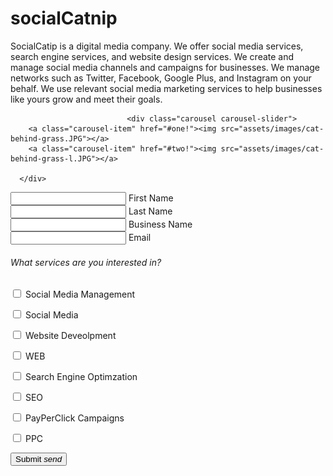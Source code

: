 # socialCatnip

Social</span><span class="primary-text text-size">Catip</span> is a
                        digital media company. We offer social media services, search engine services, and website design
                        services. We create and manage social media channels and campaigns for businesses. We manage
                        networks such as Twitter, Facebook, Google Plus, and Instagram on your behalf. We use relevant
                        social media marketing services to help businesses like yours grow and meet their goals.</p>

                              <div class="carousel carousel-slider">
        <a class="carousel-item" href="#one!"><img src="assets/images/cat-behind-grass.JPG"></a>
        <a class="carousel-item" href="#two!"><img src="assets/images/cat-behind-grass-l.JPG"></a>
    
      </div>

      

<div class="container input">
        <div class="row card">
          <form class="col s12">
            <div class="row">
              <div class="input-field col s6">
                <input id="first_name" type="text" class="validate">
                <label for="first_name">First Name</label>
              </div>
              <div class="input-field col s6">
                <input id="last_name" type="text" class="validate">
                <label for="last_name">Last Name</label>
              </div>
            </div>
            <div class="row">
              <div class="input-field col s12">
                <input id="business_name" type="text" class="validate">
                <label for="business">Business Name</label>
              </div>
            </div>
            <div class="row">
              <div class="input-field col s12">
                <input id="email" type="email" class="validate">
                <label for="email">Email</label>
              </div>
            </div>
            <form action="#" class="checkBoxes">
              <h6 class="flow-text">What services are you interested in?</h6>
              <div class="col s3 m3 l3">
                <p class="hide-on-small-only">
                  <input type="checkbox" class="col s3" id="SMM" />
                  <label for="SMM">Social Media Management</label>
                </p>
                <p class="hide-on-med-and-up">
                  <input type="checkbox" class="col s3" id="SMM1" />
                  <label for="SMM1">Social Media</label>
                </p>
              </div>
              <div class="col s3 m3 l3">
                <p class="hide-on-small-only">
                  <input type="checkbox" class="col s3" id="Web" />
                  <label for="Web">Website Deveolpment</label>
                </p>
                <p class="hide-on-med-and-up">
                  <input type="checkbox" class="col s3" id="Web1" />
                  <label for="Web1">WEB</label>
                </p>
              </div>
              <div class="col s3 m3 l3">
                <p class="hide-on-small-only">
                  <input type="checkbox" class="col s3" id="SEO" />
                  <label for="SEO">Search Engine Optimzation</label>
                </p>
                <p class="hide-on-med-and-up">
                  <input type="checkbox" class="col s3" id="SEO1" />
                  <label for="SEO1">SEO</label>
                </p>
              </div>
              <div class="col s3 m3 l3">
                <p class="hide-on-small-only">
                  <input type="checkbox" class="col s3" id="PPC" />
                  <label for="PPC">PayPerClick Campaigns</label>
                </p>
                <p class="hide-on-med-and-up">
                  <input type="checkbox" class="col s3" id="PPC1" />
                  <label for="PPC1">PPC</label>
                </p>
              </div>
            </form>
            <div class="col s12 m12 l12 center">
              <button class="btn waves-effect waves-light center formSubmit" type="submit" name="action">Submit
                <i class="material-icons right">send</i>
              </button>
            </div>
          </form>
        </div>
      </div>
      